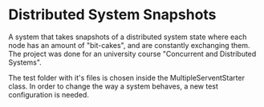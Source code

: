 # Distributed System Snapshots

A system that takes snapshots of a distributed system state where each node has an amount of "bit-cakes", and are constantly exchanging them. The project was done for an university course "Concurrent and Distributed Systems".

The test folder with it's files is chosen inside the MultipleServentStarter class. In order to change the way a system behaves, a new test configuration is needed.
